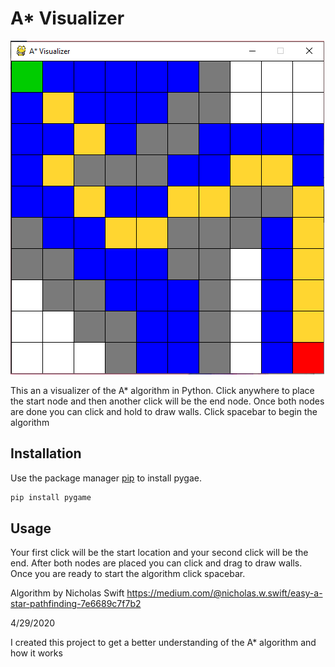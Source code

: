 # A* Visualizer

![](https://raw.githubusercontent.com/Adamv27/A-Visualizer/master/images/visualizer.png)

This an a visualizer of the A* algorithm in Python.
Click anywhere to place the start node and then another click will be the end node.
Once both nodes are done you can click and hold to draw walls. 
Click spacebar to begin the algorithm

## Installation

Use the package manager [pip](https://pip.pypa.io/en/stable/) to install pygae.

```bash
pip install pygame
```
## Usage
Your first click will be the start location and your second click will be the end. After both nodes are placed you can click and drag to draw walls. Once you are ready to start the algorithm click spacebar.

Algorithm by Nicholas Swift
https://medium.com/@nicholas.w.swift/easy-a-star-pathfinding-7e6689c7f7b2

4/29/2020

I created this project to get a better understanding of the A*
algorithm and how it works
